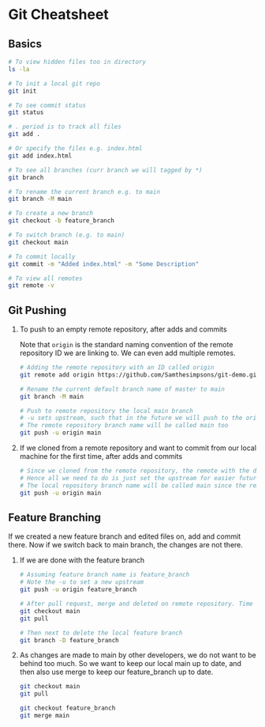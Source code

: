 # Git Cheatsheet

## Basics

```bash
# To view hidden files too in directory
ls -la

# To init a local git repo
git init

# To see commit status
git status

# . period is to track all files
git add .

# Or specify the files e.g. index.html
git add index.html

# To see all branches (curr branch we will tagged by *)
git branch

# To rename the current branch e.g. to main
git branch -M main

# To create a new branch
git checkout -b feature_branch

# To switch branch (e.g. to main)
git checkout main

# To commit locally
git commit -m "Added index.html" -m "Some Description"

# To view all remotes
git remote -v
```

## Git Pushing

1. To push to an empty remote repository, after adds and commits

   Note that `origin` is the standard naming convention of the remote repository ID we are linking to. We can even add multiple remotes.

   ```bash
   # Adding the remote repository with an ID called origin
   git remote add origin https://github.com/Samthesimpsons/git-demo.git

   # Rename the current default branch name of master to main
   git branch -M main

   # Push to remote repository the local main branch
   # -u sets upstream, such that in the future we will push to the origin main just by saying git push
   # The remote repository branch name will be called main too
   git push -u origin main
   ```

2. If we cloned from a remote repository and want to commit from our local machine for the first time, after adds and commits

   ```bash
   # Since we cloned from the remote repository, the remote with the default naming convention of origin is setup
   # Hence all we need to do is just set the upstream for easier future pushes from main to origin/main
   # The local repository branch name will be called main since the remote repository branch we cloned from is called main too
   git push -u origin main
   ```

## Feature Branching

If we created a new feature branch and edited files on, add and commit there. Now if we switch back to main branch, the changes are not there.

1. If we are done with the feature branch

   ```bash
   # Assuming feature branch name is feature_branch
   # Note the -u to set a new upstream
   git push -u origin feature_branch

   # After pull request, merge and deleted on remote repository. Time to update local main
   git checkout main
   git pull

   # Then next to delete the local feature branch
   git branch -D feature_branch
   ```

2. As changes are made to main by other developers, we do not want to be behind too much. So we want to keep our local main up to date, and then also use merge to keep our feature_branch up to date.

   ```bash
   git checkout main
   git pull

   git checkout feature_branch
   git merge main
   ```
